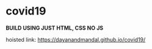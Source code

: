# covid19
**BUILD USING JUST HTML, CSS NO JS**

hoisted link: https://dayanandmandal.github.io/covid19/
